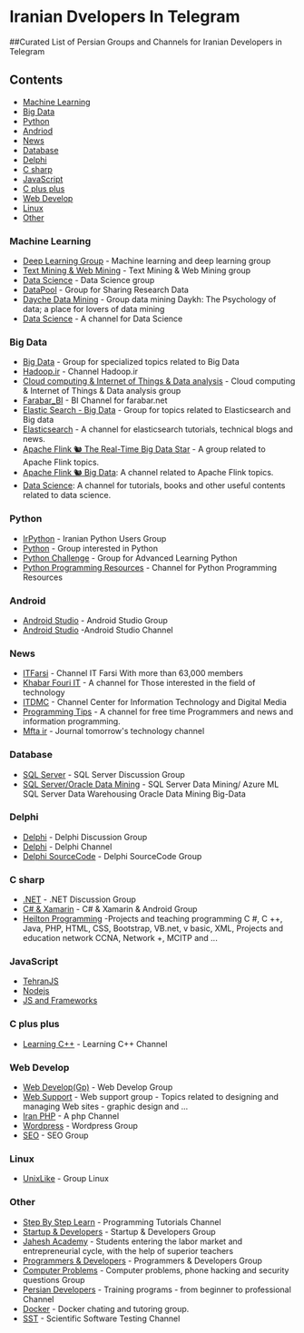 # Iranian Dvelopers In Telegram
##Curated List of Persian Groups and Channels for Iranian Developers in Telegram
## Contents
 - [Machine Learning](#machine-learning)
 - [Big Data](#big-data)
 - [Python](#python)
 - [Andriod](#android)
 - [News](#news)
 - [Database](#database)
 - [Delphi](#delphi)
 - [C sharp](#c-sharp)
 - [JavaScript](#javascript)
 - [C plus plus](#c-plus-plus)
 - [Web Develop](#web-develop)
 - [Linux](#linux)
 - [Other](#other)

### Machine Learning
 - [Deep Learning Group](https://telegram.me/joinchat/Ba_oHz3_zWPo9CzLKoquvw) - Machine learning and deep learning group
 - [Text Mining & Web Mining](https://telegram.me/joinchat/BCuwFj7gB2aeH_76bNz5dQ) - Text Mining & Web Mining group
 - [Data Science](https://telegram.me/joinchat/CVZpEj0EaiNQ47bY-4ko5g) - Data Science group
 - [DataPool](https://telegram.me/joinchat/BEtl7zy6mdKn6qOsgGYMfg) - Group for Sharing Research Data
 - [Dayche Data Mining](https://telegram.me/Dayche) - Group data mining Daykh: The Psychology of data; a place for lovers of data mining
 - [Data Science](https://telegram.me/dataanalysis) - A channel for Data Science

### Big Data
 - [Big Data](https://telegram.me/joinchat/A7SgeDuzptdo9zhyJV7MVA) - Group for specialized topics related to Big Data
 - [Hadoop.ir](https://telegram.me/hadoop) - Channel Hadoop.ir 
 - [Cloud computing & Internet of Things & Data analysis](https://telegram.me/joinchat/Dgpq2T9U20xQA_mIryMTgQ) - Cloud computing & Internet of Things & Data analysis group
 - [Farabar_BI](https://telegram.me/Farabar_BI) - BI Channel for farabar.net 
 - [Elastic Search - Big Data](https://telegram.me/joinchat/CMy3yEFBnXWTyweNv_gc4Q) - Group for topics related to Elasticsearch and Big data
 - [Elasticsearch](https://telegram.me/elasticsearch_ir) - A channel for elasticsearch tutorials, technical blogs and news.
 - [Apache Flink 🐿 The Real-Time Big Data Star](https://telegram.me/joinchat/CMy3yEBTEZz2JJlj4PjfVA) - A group related to Apache Flink topics.
 - [Apache Flink 🐿 Big Data](https://telegram.me/ApacheFlink): A channel related to Apache Flink topics.
 - [Data Science](https://telegram.me/datascienceteam): A channel for tutorials, books and other useful contents related to data science.

### Python
 - [IrPython](https://telegram.me/joinchat/BFAsrj2D5okEHzEZfhuTpw) - Iranian Python Users Group
 - [Python](https://telegram.me/joinchat/BR1mSTwSfWdmkxmyF4Gpig) - Group interested in Python
 - [Python Challenge](https://telegram.me/pythonchallenge) - Group for Advanced Learning Python
 - [Python Programming Resources](https://telegram.me/pythony) - Channel for Python Programming Resources

### Android
 - [Android Studio](https://telegram.me/joinchat/Bvjv_j908b7xE4ggJfcGvw) - Android Studio Group
 - [Android Studio](https://telegram.me/AndroidStudyChannel) -Android Studio Channel

### News
 - [ITFarsi](https://telegram.me/ITFarsi) - Channel IT Farsi With more than 63,000 members
 - [Khabar Fouri IT](https://telegram.me/Khabar_Fouri_IT) - A channel for Those interested in the field of technology
 - [ITDMC](https://telegram.me/itdmc) - Channel Center for Information Technology and Digital Media
 - [Programming Tips](https://telegram.me/programming_tips) - A channel for free time Programmers and news and information programming.
 - [Mfta ir](https://telegram.me/mfta_ir) - Journal tomorrow's technology channel

### Database
 - [SQL Server](https://telegram.me/joinchat/BTQQtzy50j-IxIAOKHWwVg) - SQL Server Discussion Group 
 - [SQL Server/Oracle Data Mining](https://telegram.me/SQL_DataMining) - SQL Server Data Mining/ Azure ML SQL Server Data Warehousing Oracle Data Mining Big-Data

### Delphi
 - [Delphi](https://telegram.me/joinchat/Bia5cD6E3fj8di6UgAxvSw) - Delphi Discussion Group
 - [Delphi](https://telegram.me/Embarcadero_Delphi) - Delphi Channel 
 - [Delphi SourceCode](https://telegram.me/joinchat/Bvjv_j9Ra3U6gQFk9Ek2Lw) - Delphi SourceCode Group

### C sharp
 - [.NET](https://telegram.me/joinchat/AjZjNTzwymqmrz9HY2BCzw) - .NET Discussion Group
 - [C# & Xamarin](https://telegram.me/joinchat/A9gCpD-qWX7d_K7cFNWBjA) - C# & Xamarin &  Android Group
 - [Heilton Programming](https://telegram.me/HeiltonProgramming) -Projects and teaching programming C #, C ++, Java, PHP, HTML, CSS, Bootstrap, VB.net, v basic, XML, Projects and education network CCNA, Network +, MCITP and ... 
 
### JavaScript
 - [TehranJS](https://t.me/joinchat/AAAAADuurksaUzYjKNFtpA)
 - [Nodejs](https://t.me/joinchat/AAAAAD52tBIWQ0HATnkCYA)
 - [JS and Frameworks](https://t.me/joinchat/AAAAAD7vWhnurtn1U0_RHA)

### C plus plus
 - [Learning C++](https://telegram.me/Learncpp) - Learning C++  Channel

### Web Develop 
 - [Web Develop(Gp)](https://telegram.me/joinchat/BaoJETxRxmPG3mV96OkcBg) - Web Develop Group 
 - [Web Support](https://telegram.me/joinchat/Amapzzu5N7KU9l8i9biQVw) - Web support group - Topics related to designing and managing Web sites - graphic design and ...
 - [Iran PHP](https://telegram.me/irphp) - A php Channel
 - [Wordpress](https://telegram.me/joinchat/A5G0xDwGOy5X8cNmGJexrA) - Wordpress Group 
 - [SEO](https://telegram.me/joinchat/BPd01zwYPAkNV3tTsoc8pA) - SEO Group 

### Linux
 - [UnixLike](https://telegram.me/joinchat/CXY-8UBLZqxDL96KpNx4aA) - Group Linux

### Other
 - [Step By Step Learn](https://telegram.me/stepbysteplearn) - Programming Tutorials Channel
 - [Startup & Developers](https://telegram.me/joinchat/Cp3i8T4nWz-mlpCNbtRXmw) - Startup & Developers Group
 - [Jahesh Academy](https://telegram.me/jaheshacademy) - Students entering the labor market and entrepreneurial cycle, with the help of superior teachers
 - [Programmers & Developers](https://telegram.me/joinchat/CtLPQz1zgxeC4Xtw9fU6YA) - Programmers & Developers Group 
 - [Computer Problems](https://telegram.me/joinchat/BMmX7j6aLeL7favbNOMCHQ) - Computer problems, phone hacking and security questions Group 
 - [Persian Developers](https://telegram.me/persiandevelopers) - Training programs - from beginner to professional Channel
 - [Docker](https://telegram.me/joinchat/DBSHvj6Jmd0FYWfhyvrnvw) - Docker chating and tutoring group.
 - [SST](https://telegram.me/Scientific_Software_Testing) - Scientific Software Testing Channel
